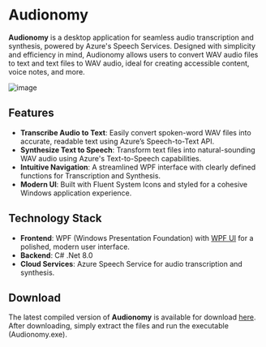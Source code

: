 # Audionomy

**Audionomy** is a desktop application for seamless audio transcription and synthesis, powered by Azure's Speech Services. Designed with simplicity and efficiency in mind, Audionomy allows users to convert WAV audio files to text and text files to WAV audio, ideal for creating accessible content, voice notes, and more.

![image](https://github.com/user-attachments/assets/d3910f8d-ba2b-4dd6-a9c0-8c6e80474451)



## Features

- **Transcribe Audio to Text**: Easily convert spoken-word WAV files into accurate, readable text using Azure’s Speech-to-Text API.
- **Synthesize Text to Speech**: Transform text files into natural-sounding WAV audio using Azure's Text-to-Speech capabilities.
- **Intuitive Navigation**: A streamlined WPF interface with clearly defined functions for Transcription and Synthesis.
- **Modern UI**: Built with Fluent System Icons and styled for a cohesive Windows application experience.

## Technology Stack

- **Frontend**: WPF (Windows Presentation Foundation) with [WPF UI](https://github.com/lepoco/wpfui) for a polished, modern user interface.
- **Backend**: C# .Net 8.0
- **Cloud Services**: Azure Speech Service for audio transcription and synthesis.

## Download
The latest compiled version of **Audionomy** is available for download [here](https://github.com/nept47/Audionomy/releases/download/v0.9.2-beta/Audionomy-v0.9.2-beta.7z). After downloading, simply extract the files and run the executable (Audionomy.exe).


